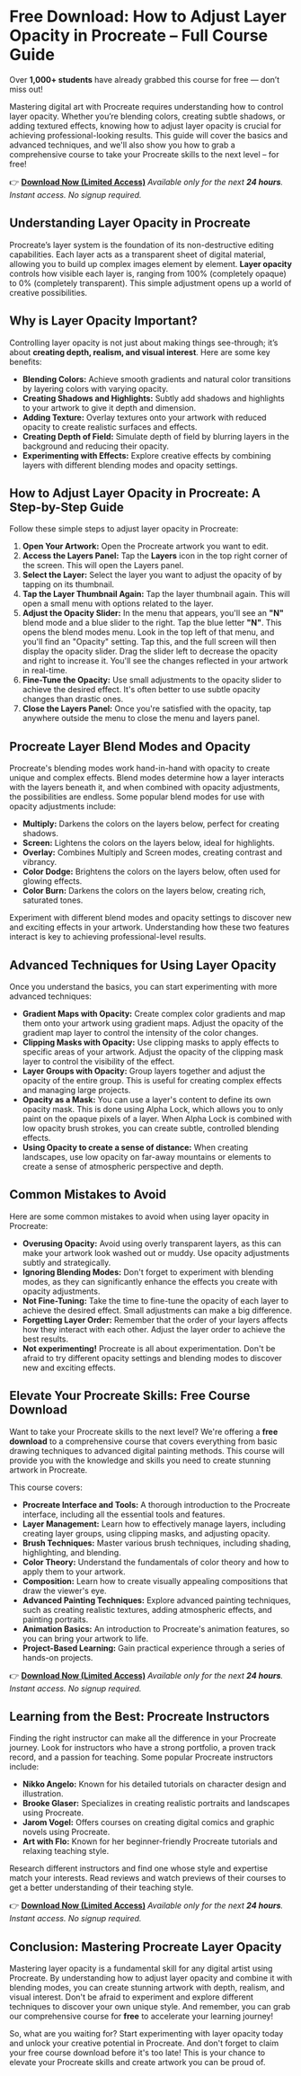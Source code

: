 # Free Download: How to Adjust Layer Opacity in Procreate – Full Course Guide

Over **1,000+ students** have already grabbed this course for free — don’t miss out!

Mastering digital art with Procreate requires understanding how to control layer opacity. Whether you’re blending colors, creating subtle shadows, or adding textured effects, knowing how to adjust layer opacity is crucial for achieving professional-looking results. This guide will cover the basics and advanced techniques, and we'll also show you how to grab a comprehensive course to take your Procreate skills to the next level – for free!

👉 [**Download Now (Limited Access)**](https://udemywork.com/how-to-adjust-layer-opacity-in-procreate)
_Available only for the next **24 hours**. Instant access. No signup required._

## Understanding Layer Opacity in Procreate

Procreate’s layer system is the foundation of its non-destructive editing capabilities. Each layer acts as a transparent sheet of digital material, allowing you to build up complex images element by element. **Layer opacity** controls how visible each layer is, ranging from 100% (completely opaque) to 0% (completely transparent). This simple adjustment opens up a world of creative possibilities.

## Why is Layer Opacity Important?

Controlling layer opacity is not just about making things see-through; it’s about **creating depth, realism, and visual interest**. Here are some key benefits:

*   **Blending Colors:** Achieve smooth gradients and natural color transitions by layering colors with varying opacity.
*   **Creating Shadows and Highlights:** Subtly add shadows and highlights to your artwork to give it depth and dimension.
*   **Adding Texture:** Overlay textures onto your artwork with reduced opacity to create realistic surfaces and effects.
*   **Creating Depth of Field:** Simulate depth of field by blurring layers in the background and reducing their opacity.
*   **Experimenting with Effects:** Explore creative effects by combining layers with different blending modes and opacity settings.

## How to Adjust Layer Opacity in Procreate: A Step-by-Step Guide

Follow these simple steps to adjust layer opacity in Procreate:

1.  **Open Your Artwork:** Open the Procreate artwork you want to edit.
2.  **Access the Layers Panel:** Tap the **Layers** icon in the top right corner of the screen. This will open the Layers panel.
3.  **Select the Layer:** Select the layer you want to adjust the opacity of by tapping on its thumbnail.
4.  **Tap the Layer Thumbnail Again:** Tap the layer thumbnail again. This will open a small menu with options related to the layer.
5.  **Adjust the Opacity Slider:** In the menu that appears, you'll see an **"N"** blend mode and a blue slider to the right. Tap the blue letter **"N"**. This opens the blend modes menu. Look in the top left of that menu, and you'll find an "Opacity" setting. Tap this, and the full screen will then display the opacity slider. Drag the slider left to decrease the opacity and right to increase it. You'll see the changes reflected in your artwork in real-time.
6.  **Fine-Tune the Opacity:** Use small adjustments to the opacity slider to achieve the desired effect. It's often better to use subtle opacity changes than drastic ones.
7.  **Close the Layers Panel:** Once you're satisfied with the opacity, tap anywhere outside the menu to close the menu and layers panel.

## Procreate Layer Blend Modes and Opacity

Procreate's blending modes work hand-in-hand with opacity to create unique and complex effects.  Blend modes determine how a layer interacts with the layers beneath it, and when combined with opacity adjustments, the possibilities are endless. Some popular blend modes for use with opacity adjustments include:

*   **Multiply:** Darkens the colors on the layers below, perfect for creating shadows.
*   **Screen:** Lightens the colors on the layers below, ideal for highlights.
*   **Overlay:** Combines Multiply and Screen modes, creating contrast and vibrancy.
*   **Color Dodge:** Brightens the colors on the layers below, often used for glowing effects.
*   **Color Burn:** Darkens the colors on the layers below, creating rich, saturated tones.

Experiment with different blend modes and opacity settings to discover new and exciting effects in your artwork.  Understanding how these two features interact is key to achieving professional-level results.

## Advanced Techniques for Using Layer Opacity

Once you understand the basics, you can start experimenting with more advanced techniques:

*   **Gradient Maps with Opacity:** Create complex color gradients and map them onto your artwork using gradient maps. Adjust the opacity of the gradient map layer to control the intensity of the color changes.
*   **Clipping Masks with Opacity:** Use clipping masks to apply effects to specific areas of your artwork. Adjust the opacity of the clipping mask layer to control the visibility of the effect.
*   **Layer Groups with Opacity:** Group layers together and adjust the opacity of the entire group. This is useful for creating complex effects and managing large projects.
*   **Opacity as a Mask:** You can use a layer's content to define its own opacity mask. This is done using Alpha Lock, which allows you to only paint on the opaque pixels of a layer. When Alpha Lock is combined with low opacity brush strokes, you can create subtle, controlled blending effects.
*   **Using Opacity to create a sense of distance:** When creating landscapes, use low opacity on far-away mountains or elements to create a sense of atmospheric perspective and depth.

## Common Mistakes to Avoid

Here are some common mistakes to avoid when using layer opacity in Procreate:

*   **Overusing Opacity:** Avoid using overly transparent layers, as this can make your artwork look washed out or muddy. Use opacity adjustments subtly and strategically.
*   **Ignoring Blending Modes:** Don't forget to experiment with blending modes, as they can significantly enhance the effects you create with opacity adjustments.
*   **Not Fine-Tuning:** Take the time to fine-tune the opacity of each layer to achieve the desired effect. Small adjustments can make a big difference.
*   **Forgetting Layer Order:** Remember that the order of your layers affects how they interact with each other. Adjust the layer order to achieve the best results.
*   **Not experimenting!** Procreate is all about experimentation. Don't be afraid to try different opacity settings and blending modes to discover new and exciting effects.

## Elevate Your Procreate Skills: Free Course Download

Want to take your Procreate skills to the next level? We're offering a **free download** to a comprehensive course that covers everything from basic drawing techniques to advanced digital painting methods. This course will provide you with the knowledge and skills you need to create stunning artwork in Procreate.

This course covers:

*   **Procreate Interface and Tools:** A thorough introduction to the Procreate interface, including all the essential tools and features.
*   **Layer Management:** Learn how to effectively manage layers, including creating layer groups, using clipping masks, and adjusting opacity.
*   **Brush Techniques:** Master various brush techniques, including shading, highlighting, and blending.
*   **Color Theory:** Understand the fundamentals of color theory and how to apply them to your artwork.
*   **Composition:** Learn how to create visually appealing compositions that draw the viewer's eye.
*   **Advanced Painting Techniques:** Explore advanced painting techniques, such as creating realistic textures, adding atmospheric effects, and painting portraits.
*   **Animation Basics:** An introduction to Procreate's animation features, so you can bring your artwork to life.
*   **Project-Based Learning:** Gain practical experience through a series of hands-on projects.

👉 [**Download Now (Limited Access)**](https://udemywork.com/how-to-adjust-layer-opacity-in-procreate)
_Available only for the next **24 hours**. Instant access. No signup required._

## Learning from the Best: Procreate Instructors

Finding the right instructor can make all the difference in your Procreate journey. Look for instructors who have a strong portfolio, a proven track record, and a passion for teaching. Some popular Procreate instructors include:

*   **Nikko Angelo:** Known for his detailed tutorials on character design and illustration.
*   **Brooke Glaser:** Specializes in creating realistic portraits and landscapes using Procreate.
*   **Jarom Vogel:** Offers courses on creating digital comics and graphic novels using Procreate.
*   **Art with Flo:** Known for her beginner-friendly Procreate tutorials and relaxing teaching style.

Research different instructors and find one whose style and expertise match your interests. Read reviews and watch previews of their courses to get a better understanding of their teaching style.

👉 [**Download Now (Limited Access)**](https://udemywork.com/how-to-adjust-layer-opacity-in-procreate)
_Available only for the next **24 hours**. Instant access. No signup required._

## Conclusion: Mastering Procreate Layer Opacity

Mastering layer opacity is a fundamental skill for any digital artist using Procreate. By understanding how to adjust layer opacity and combine it with blending modes, you can create stunning artwork with depth, realism, and visual interest. Don't be afraid to experiment and explore different techniques to discover your own unique style. And remember, you can grab our comprehensive course for **free** to accelerate your learning journey!

So, what are you waiting for? Start experimenting with layer opacity today and unlock your creative potential in Procreate. And don't forget to claim your free course download before it's too late! This is your chance to elevate your Procreate skills and create artwork you can be proud of.
